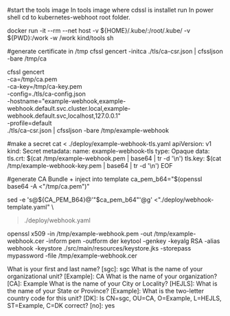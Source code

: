 #start the tools image
In tools image where cdssl is installet run
In power shell cd to kubernetes-webhoot root folder.

docker run -it --rm --net host -v ${HOME}/.kube/:/root/.kube/ -v ${PWD}:/work -w /work kind/tools sh

#generate certificate in /tmp
cfssl gencert -initca ./tls/ca-csr.json | cfssljson -bare /tmp/ca

cfssl gencert \
-ca=/tmp/ca.pem \
-ca-key=/tmp/ca-key.pem \
-config=./tls/ca-config.json \
-hostname="example-webhook,example-webhook.default.svc.cluster.local,example-webhook.default.svc,localhost,127.0.0.1" \
-profile=default \
./tls/ca-csr.json | cfssljson -bare /tmp/example-webhook

#make a secret
cat <<EOF > ./deploy/example-webhook-tls.yaml
apiVersion: v1
kind: Secret
metadata:
name: example-webhook-tls
type: Opaque
data:
tls.crt: $(cat /tmp/example-webhook.pem | base64 | tr -d '\n')
tls.key: $(cat /tmp/example-webhook-key.pem | base64 | tr -d '\n')
EOF

#generate CA Bundle + inject into template
ca_pem_b64="$(openssl base64 -A <"/tmp/ca.pem")"

sed -e 's@${CA_PEM_B64}@'"$ca_pem_b64"'@g' <"./deploy/webhook-template.yaml" \
> ./deploy/webhook.yaml

openssl x509 -in /tmp/example-webhook.pem -out /tmp/example-webhook.cer -inform pem -outform der
keytool -genkey -keyalg RSA -alias webhook -keystore ./src/main/resources/keystore.jks -storepass mypassword  -file /tmp/example-webhook.cer

What is your first and last name?
[sgc]:  sgc
What is the name of your organizational unit?
[Example]:  CA
What is the name of your organization?
[CA]:  Example
What is the name of your City or Locality?
[HEJLS]:
What is the name of your State or Province?
[Example]:
What is the two-letter country code for this unit?
[DK]:
Is CN=sgc, OU=CA, O=Example, L=HEJLS, ST=Example, C=DK correct?
[no]:  yes
